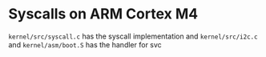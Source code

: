 # Syscalls on ARM Cortex M4 

`kernel/src/syscall.c` has the syscall implementation and 
`kernel/src/i2c.c` and `kernel/asm/boot.S` has the handler for svc  
